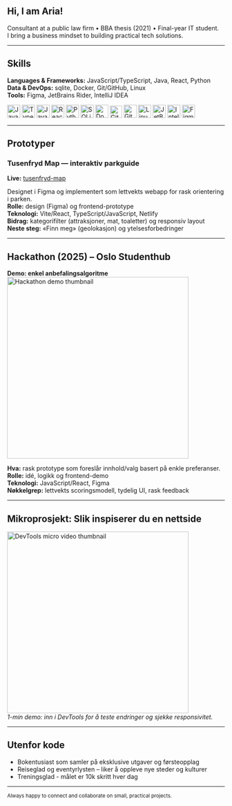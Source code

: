 ## Hi, I am Aria!

Consultant at a public law firm • BBA thesis (2021) • Final-year IT student.  
I bring a business mindset to building practical tech solutions.

---

## Skills

**Languages & Frameworks:** JavaScript/TypeScript, Java, React, Python  
**Data & DevOps:** sqlite, Docker, Git/GitHub, Linux  
**Tools:** Figma, JetBrains Rider, IntelliJ IDEA

<p align="left">
  <img src="https://cdn.jsdelivr.net/gh/devicons/devicon/icons/javascript/javascript-original.svg" height="30" alt="JavaScript" />
  <img src="https://cdn.jsdelivr.net/gh/devicons/devicon/icons/typescript/typescript-original.svg" height="30" alt="TypeScript" />
  <img src="https://cdn.jsdelivr.net/gh/devicons/devicon/icons/java/java-original.svg" height="30" alt="Java" />
  <img src="https://cdn.jsdelivr.net/gh/devicons/devicon/icons/react/react-original.svg" height="30" alt="React" />
  <img src="https://cdn.jsdelivr.net/gh/devicons/devicon/icons/python/python-original.svg" height="30" alt="Python" />
  <img src="https://cdn.jsdelivr.net/gh/devicons/devicon/icons/postgresql/sqlite-original.svg" height="30" alt="SQLite" />
  <img src="https://cdn.jsdelivr.net/gh/devicons/devicon/icons/docker/docker-original.svg" height="30" alt="Docker" />
  <img src="https://cdn.jsdelivr.net/gh/devicons/devicon/icons/git/git-original.svg" height="28" alt="Git" />
  <img src="https://cdn.jsdelivr.net/gh/devicons/devicon/icons/github/github-original.svg" height="30" alt="GitHub" />
  <img src="https://cdn.jsdelivr.net/gh/devicons/devicon/icons/linux/linux-original.svg" height="30" alt="Linux" />
  <img src="https://cdn.jsdelivr.net/gh/devicons/devicon/icons/rider/rider-original.svg" height="30" alt="JetBrains Rider" />
  <img src="https://cdn.jsdelivr.net/gh/devicons/devicon/icons/intellij/intellij-original.svg" height="30" alt="IntelliJ IDEA" />
  <img src="https://cdn.jsdelivr.net/gh/devicons/devicon/icons/figma/figma-original.svg" height="30" alt="Figma" />
</p>


---

## Prototyper

### Tusenfryd Map — interaktiv parkguide
**Live:** [tusenfryd-map](https://tusenfryd-map.netlify.app)

Designet i Figma og implementert som lettvekts webapp for rask orientering i parken.  
**Rolle:** design (Figma) og frontend-prototype  
**Teknologi:** Vite/React, TypeScript/JavaScript, Netlify  
**Bidrag:** kategorifilter (attraksjoner, mat, toaletter) og responsiv layout  
**Neste steg:** «Finn meg» (geolokasjon) og ytelsesforbedringer

---

## Hackathon (2025) – Oslo Studenthub

**Demo: enkel anbefalingsalgoritme**  
[<img src="https://img.youtube.com/vi/8Bu8ytL0GMc/hqdefault.jpg" width="420" alt="Hackathon demo thumbnail">](https://www.youtube.com/watch?v=8Bu8ytL0GMc)

**Hva:** rask prototype som foreslår innhold/valg basert på enkle preferanser.  
**Rolle:** idé, logikk og frontend-demo  
**Teknologi:** JavaScript/React, Figma  
**Nøkkelgrep:** lettvekts scoringsmodell, tydelig UI, rask feedback

---

## Mikroprosjekt: Slik inspiserer du en nettside

[<img src="https://img.youtube.com/vi/sNqQO-UJl3k/hqdefault.jpg" width="420" alt="DevTools micro video thumbnail">](https://www.youtube.com/watch?v=sNqQO-UJl3k)  
*1-min demo: inn i DevTools for å teste endringer og sjekke responsivitet.*

---

## Utenfor kode

- Bokentusiast som samler på eksklusive utgaver og førsteopplag  
- Reiseglad og eventyrlysten – liker å oppleve nye steder og kulturer
- Treningsglad - målet er 10k skritt hver dag

---

<sub>Always happy to connect and collaborate on small, practical projects.</sub>
